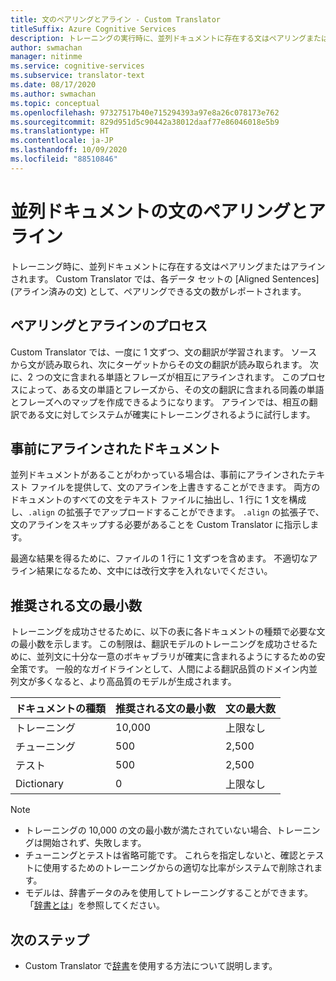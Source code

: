 ```yaml
---
title: 文のペアリングとアライン - Custom Translator
titleSuffix: Azure Cognitive Services
description: トレーニングの実行時に、並列ドキュメントに存在する文はペアリングまたはアラインされます。 Custom Translator では、文とその文の翻訳を読み取ることで、一度に 1 文ずつ翻訳が学習されます。 次に、2 つの文に含まれる単語とフレーズが相互にアラインされます。
author: swmachan
manager: nitinme
ms.service: cognitive-services
ms.subservice: translator-text
ms.date: 08/17/2020
ms.author: swmachan
ms.topic: conceptual
ms.openlocfilehash: 97327517b40e715294393a97e8a26c078173e762
ms.sourcegitcommit: 829d951d5c90442a38012daaf77e86046018e5b9
ms.translationtype: HT
ms.contentlocale: ja-JP
ms.lasthandoff: 10/09/2020
ms.locfileid: "88510846"
---
```

# <a name="sentence-pairing-and-alignment-in-parallel-documents"></a>並列ドキュメントの文のペアリングとアライン

トレーニング時に、並列ドキュメントに存在する文はペアリングまたはアラインされます。 Custom Translator では、各データ セットの [Aligned Sentences]\(アライン済みの文\) として、ペアリングできる文の数がレポートされます。

## <a name="pairing-and-alignment-process"></a>ペアリングとアラインのプロセス

Custom Translator では、一度に 1 文ずつ、文の翻訳が学習されます。 ソースから文が読み取られ、次にターゲットからその文の翻訳が読み取られます。 次に、2 つの文に含まれる単語とフレーズが相互にアラインされます。 このプロセスによって、ある文の単語とフレーズから、その文の翻訳に含まれる同義の単語とフレーズへのマップを作成できるようになります。 アラインでは、相互の翻訳である文に対してシステムが確実にトレーニングされるように試行します。

## <a name="pre-aligned-documents"></a>事前にアラインされたドキュメント

並列ドキュメントがあることがわかっている場合は、事前にアラインされたテキスト ファイルを提供して、文のアラインを上書きすることができます。 両方のドキュメントのすべての文をテキスト ファイルに抽出し、1 行に 1 文を構成し、`.align` の拡張子でアップロードすることができます。 `.align` の拡張子で、文のアラインをスキップする必要があることを Custom Translator に指示します。

最適な結果を得るために、ファイルの 1 行に 1 文ずつを含めます。 不適切なアライン結果になるため、文中には改行文字を入れないでください。

## <a name="suggested-minimum-number-of-sentences"></a>推奨される文の最小数

トレーニングを成功させるために、以下の表に各ドキュメントの種類で必要な文の最小数を示します。 この制限は、翻訳モデルのトレーニングを成功させるために、並列文に十分な一意のボキャブラリが確実に含まれるようにするための安全策です。 一般的なガイドラインとして、人間による翻訳品質のドメイン内並列文が多くなると、より高品質のモデルが生成されます。

| ドキュメントの種類   | 推奨される文の最小数 | 文の最大数 |
|------------|--------------------------------------------|--------------------------------|
| トレーニング   | 10,000                                     | 上限なし                 |
| チューニング     | 500                                      | 2,500       |
| テスト    | 500                                      | 2,500  |
| Dictionary | 0                                          | 上限なし                 |

> [!NOTE]
> - トレーニングの 10,000 の文の最小数が満たされていない場合、トレーニングは開始されず、失敗します。 
> - チューニングとテストは省略可能です。 これらを指定しないと、確認とテストに使用するためのトレーニングからの適切な比率がシステムで削除されます。 
> - モデルは、辞書データのみを使用してトレーニングすることができます。 「[辞書とは](https://docs.microsoft.com/azure/cognitive-services/translator/custom-translator/what-is-dictionary)」を参照してください。

## <a name="next-steps"></a>次のステップ

- Custom Translator で[辞書](what-is-dictionary.md)を使用する方法について説明します。
